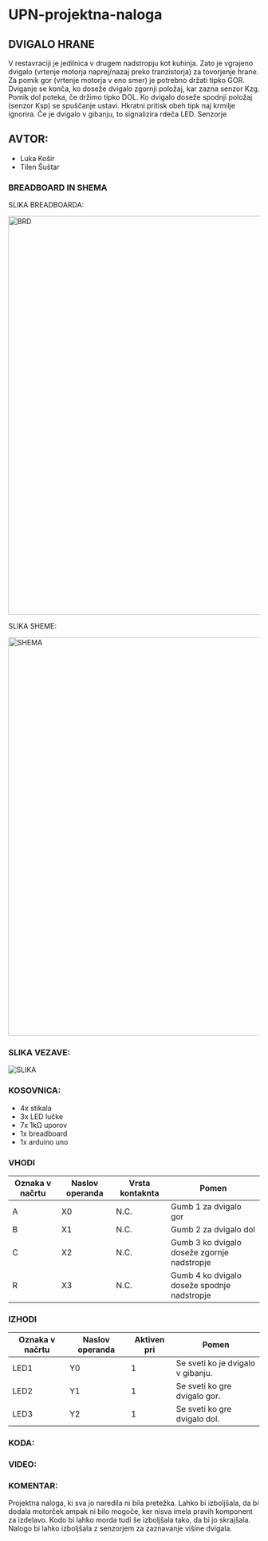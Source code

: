 # UPN-projektna-naloga
## DVIGALO HRANE
V restavraciji je jedilnica v drugem nadstropju kot kuhinja. Zato je vgrajeno dvigalo (vrtenje motorja naprej/nazaj preko tranzistorja) za tovorjenje hrane. Za pomik gor (vrtenje motorja v eno smer) je potrebno držati tipko GOR. Dviganje se konča, ko doseže dvigalo zgornji položaj, kar zazna senzor Kzg. Pomik dol poteka, če držimo tipko DOL. Ko dvigalo doseže spodnji položaj (senzor Ksp)  se spuščanje ustavi. Hkratni pritisk obeh tipk naj krmilje ignorira. Če je dvigalo v gibanju, to signalizira rdeča LED. Senzorje

## AVTOR:
* Luka Košir
* Tilen Šuštar

### BREADBOARD IN SHEMA
SLIKA BREADBOARDA:

<img width="800" alt="BRD" src="https://user-images.githubusercontent.com/83816742/165065481-2d10d512-d01e-4735-96c7-7cc3759c0878.png">

SLIKA SHEME:

<img width="800" alt="SHEMA" src="https://user-images.githubusercontent.com/83816742/166655495-cfedf580-866f-4ac3-afa0-1ae1cb74e0ba.png">

### SLIKA VEZAVE:
![SLIKA ](https://user-images.githubusercontent.com/83816742/166651538-1cbbf395-715b-498a-bb1b-7edbe52ac66a.png)

### KOSOVNICA:
- 4x stikala
- 3x LED lučke 
- 7x 1kΩ uporov
- 1x breadboard
- 1x arduino uno

### VHODI
| **Oznaka v načrtu** | **Naslov operanda** | **Vrsta kontaknta** | **Pomen**                          |
|-----------------|-----------------|-----------------|------------------------------------------------| 
| A               | X0              | N.C.            | Gumb 1 za dvigalo gor                          |
| B               | X1              | N.C.            | Gumb 2 za dvigalo dol                          |
| C               | X2              | N.C.            | Gumb 3 ko dvigalo doseže zgornje nadstropje    |
| R               | X3              | N.C.            | Gumb 4 ko dvigalo doseže spodnje nadstropje    |


### IZHODI
| **Oznaka v načrtu** | **Naslov operanda** | **Aktiven pri** | **Pomen**                                                        |
|---------------------|---------------------|-----------------|------------------------------------------------------------------|
| LED1                | Y0                  | 1               | Se sveti ko je dvigalo v gibanju.                                |
| LED2                | Y1                  | 1               | Se sveti ko gre dvigalo gor.                                     |
| LED3                | Y2                  | 1               | Se sveti ko gre dvigalo dol.                                     |


 
 
### KODA:


### VIDEO:


### KOMENTAR:
Projektna naloga, ki sva jo naredila ni bila pretežka. Lahko bi izboljšala, da bi dodala motorček ampak ni bilo mogoče, ker nisva imela pravih komponent za izdelavo. Kodo bi lahko morda tudi še izboljšala tako, da bi jo skrajšala. Nalogo bi lahko izboljšala z senzorjem za zaznavanje višine dvigala.
